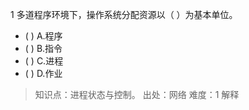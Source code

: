1
多道程序环境下，操作系统分配资源以（ ）为基本单位。
- ( ) A.程序 
- ( ) B.指令 
- ( ) C.进程 
- ( ) D.作业

> 知识点：进程状态与控制。
> 出处：网络
> 难度：1
> 解释

